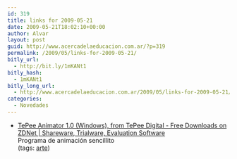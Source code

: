 ```yaml
---
id: 319
title: links for 2009-05-21
date: 2009-05-21T18:02:10+00:00
author: Alvar
layout: post
guid: http://www.acercadelaeducacion.com.ar/?p=319
permalink: /2009/05/links-for-2009-05-21/
bitly_url:
  - http://bit.ly/1mKANt1
bitly_hash:
  - 1mKANt1
bitly_long_url:
  - http://www.acercadelaeducacion.com.ar/2009/05/links-for-2009-05-21/
categories:
  - Novedades
---
```

<ul class="delicious"><li>
                <div class="delicious-link"><a href="http://downloads.zdnet.com/abstract.aspx?docid=680373">TePee Animator 1.0 (Windows), from TePee Digital - Free Downloads on ZDNet | Shareware, Trialware, Evaluation Software</a></div>
                <div class="delicious-extended">Programa de animación sencillito</div>
                <div class="delicious-tags">(tags: <a href="http://delicious.com/edutic/arte">arte</a>)</div>
            </li></ul>